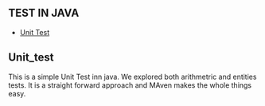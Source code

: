 ## TEST IN JAVA
* [Unit Test](#Unit_test)


## Unit_test
This is a simple Unit Test inn java. We explored both arithmetric and entities tests. 
It is a straight forward approach and MAven makes the whole things easy.